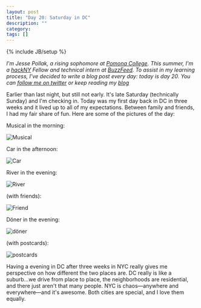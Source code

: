 ```yaml
---
layout: post
title: "Day 20: Saturday in DC"
description: ""
category: 
tags: []
---
```

{% include JB/setup %}

*I'm Jesse Pollak, a rising sophomore at [Pomona College](http://pomona.edu). This summer, I'm a [hackNY](http://hackny.org) Fellow and technical intern at [BuzzFeed](http://buzzfeed.com). To assist in my learning process, I've decided to write a blog post every day: today is day 20. You can [follow me on twitter](http://twitter.com/jessepollak) or keep reading my [blog](http://jessepollak.me)*

Earlier than last night, but still not early. It's late Saturday (technically Sunday) and I'm checking in. Today was my first day back in DC in three weeks and it lived up to all of my expectations. Between family and friends, I had my fair share of fun. Here are some of the pictures of the day:

Musical in the morning:

![Musical](http://distilleryimage9.s3.amazonaws.com/f79628d0b26a11e19dc71231380fe523_7.jpg)

Car in the afternoon:

![Car](http://distilleryimage4.s3.amazonaws.com/7e6a56ceb27f11e1b9f1123138140926_7.jpg)

River in the evening:

![River](http://distilleryimage10.s3.amazonaws.com/3372b83cb28411e1b9f1123138140926_7.jpg)

(with friends):

![Friend](http://distilleryimage0.s3.amazonaws.com/90d9cf06b28411e1af7612313813f8e8_7.jpg)

Döner in the evening:

![döner](http://distilleryimage9.s3.amazonaws.com/bc51f122b28e11e1b10e123138105d6b_7.jpg)

(with postcards):

![postcards](http://distilleryimage6.s3.amazonaws.com/7a56c258b2b511e18bb812313804a181_7.jpg)

Having a evening in DC after three weeks in NYC really gives me perspective on how different the two places are. DC really is like a suburb...we drive from place to place, the neighborhoods are residential, and there just aren't that many people. NYC is chaos—anywhere and everywhere—and it's awesome. Both cities are special, and I love them equally.